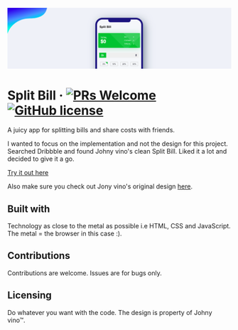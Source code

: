 ![Banner of the project](./img/banner.png)

# Split Bill &middot; [![PRs Welcome](https://img.shields.io/badge/PRs-welcome-brightgreen.svg?style=flat-square)](http://makeapullrequest.com) [![GitHub license](https://img.shields.io/badge/license-MIT-blue.svg?style=flat-square)](https://github.com/your/your-project/blob/master/LICENSE)

A juicy app for splitting bills and share costs with friends.  

I wanted to focus on the implementation and not the design for this project. Searched Dribbble and found Johny vino's clean Split Bill. Liked it a lot and decided to give it a go. 

[Try it out here](https://brave-mirzakhani-591aa2.netlify.app/)

Also make sure you check out Jony vino's original design [here](https://dribbble.com/shots/4413821-Split-bill-Interaction).

## Built with
Technology as close to the metal as possible i.e HTML, CSS and JavaScript. The metal = the browser in this case :).

## Contributions
Contributions are welcome. Issues are for bugs only.

## Licensing
Do whatever you want with the code. The design is property of Johny vino™.
